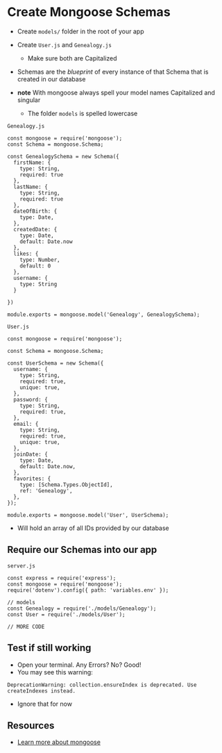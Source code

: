 # Create Mongoose Schemas
* Create `models/` folder in the root of your app
* Create `User.js` and `Genealogy.js`
    - Make sure both are Capitalized
* Schemas are the _blueprint_ of every instance of that Schema that is created in our database

* **note** With mongoose always spell your model names Capitalized and singular
  - The folder `models` is spelled lowercase

`Genealogy.js`

```
const mongoose = require('mongoose');
const Schema = mongoose.Schema;

const GenealogySchema = new Schema({
  firstName: {
    type: String,
    required: true
  },
  lastName: {
    type: String,
    required: true
  },
  dateOfBirth: {
    type: Date,
  },
  createdDate: {
    type: Date,
    default: Date.now
  },
  likes: {
    type: Number,
    default: 0
  },
  username: {
    type: String
  }

})

module.exports = mongoose.model('Genealogy', GenealogySchema);
```

`User.js`

```
const mongoose = require('mongoose');

const Schema = mongoose.Schema;

const UserSchema = new Schema({
  username: {
    type: String,
    required: true,
    unique: true,
  },
  password: {
    type: String,
    required: true,
  },
  email: {
    type: String,
    required: true,
    unique: true,
  },
  joinDate: {
    type: Date,
    default: Date.now,
  },
  favorites: {
    type: [Schema.Types.ObjectId],
    ref: 'Genealogy',
  },
});

module.exports = mongoose.model('User', UserSchema);
```

* Will hold an array of all IDs provided by our database

## Require our Schemas into our app
`server.js`

```
const express = require('express');
const mongoose = require('mongoose');
require('dotenv').config({ path: 'variables.env' });

// models
const Genealogy = require('./models/Genealogy');
const User = require('./models/User');

// MORE CODE
```

## Test if still working
* Open your terminal. Any Errors? No? Good!
* You may see this warning:

```
DeprecationWarning: collection.ensureIndex is deprecated. Use createIndexes instead.
```

* Ignore that for now

## Resources
* [Learn more about mongoose](https://code.tutsplus.com/articles/an-introduction-to-mongoose-for-mongodb-and-nodejs--cms-29527)
